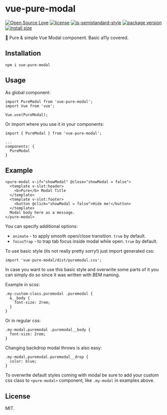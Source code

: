 # vue-pure-modal
[![Open Source Love](https://badges.frapsoft.com/os/v1/open-source.svg?v=103)](https://github.com/ellerbrock/open-source-badges/)
[![license](https://img.shields.io/github/license/marinko-peso/vue-pure-modal.svg)](https://github.com/marinko-peso/vue-pure-modal/blob/master/LICENSE)
[![js-semistandard-style](https://img.shields.io/badge/code%20style-semistandard-brightgreen.svg)](https://github.com/Flet/semistandard)
[![package version](https://img.shields.io/npm/v/vue-pure-modal.svg)](https://npm.im/vue-pure-modal)
[![install size](https://packagephobia.now.sh/badge?p=vue-pure-modal)](https://packagephobia.now.sh/result?p=vue-pure-modal)

👾 Pure &amp; simple Vue Modal component. Basic a11y covered.

## Installation

`npm i vue-pure-modal`

## Usage

As global component:
```
import PureModal from 'vue-pure-modal';
import Vue from 'vue';

Vue.use(PureModal);
```

Or import where you use it in your components:
```
import { PureModal } from 'vue-pure-modal';

...
components: {
  PureModal
}
```

## Example

```
<pure-modal v-if="showModal" @close="showModal = false">
  <template v-slot:header>
    <b>Pure</b> Modal Title
  </template>
  <template v-slot:footer>
    <button @click="showModal = false">Hide me!</button>
  </template>
  Modal body here as a message.
</pure-modal>
```
You can specify additional options:
- `animate` - to apply smooth open/close transition. `true` by default.
- `focusTrap` - to trap tab focus inside modal while open. `true` by default.

To use basic style (its not really pretty sorry!) just import generated css:
```
import 'vue-pure-modal/dist/puremodal.css';
```

In case you want to use this basic style and overwrite some parts of it you can simply do so since it was written with BEM naming.

Example in scss:
```
.my-custom-class.puremodal .puremodal {
  &__body {
    font-size: 2rem;
  }
}

```
Or in regular css:
```
.my-modal.puremodal .puremodal__body {
  font-size: 2rem;
}
```

Changing backdrop modal throws is also easy:
```
.my-modal.puremodal.puremodal__drop {
  color: blue;
}
```

To overwrite default styles coming with modal be sure to add your custom css class to `<pure-modal>` component, like `.my-modal` in examples above.

## License

MIT.
